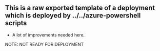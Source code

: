 ## This is a raw exported template of a deployment which is deployed by ../../azure-powershell scripts

* A lot of improvements needed here.

NOTE: NOT READY FOR DEPLOYMENT
